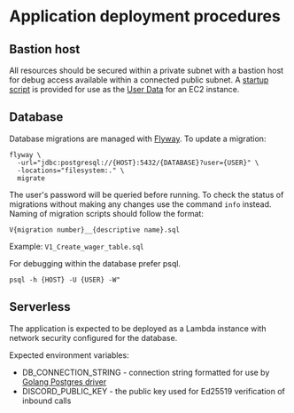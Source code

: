 # Application deployment procedures

## Bastion host
All resources should be secured within a private subnet with a bastion host for debug access available within a 
connected public subnet. A [startup script](bastion_install.sh) is provided for use as the 
[User Data](https://docs.aws.amazon.com/AWSEC2/latest/UserGuide/user-data.html?icmpid=docs_ec2_console) for an 
EC2 instance.

## Database

Database migrations are managed with [Flyway](https://flywaydb.org/).
To update a migration:
```shell
flyway \
  -url="jdbc:postgresql://{HOST}:5432/{DATABASE}?user={USER}" \
  -locations="filesystem:." \
  migrate
```
The user's password will be queried before running.
To check the status of migrations without making any changes use the command `info` instead.
Naming of migration scripts should follow the format:

`V{migration number}__{descriptive name}.sql`

Example: `V1_Create_wager_table.sql`

For debugging within the database prefer psql.
```shell
psql -h {HOST} -U {USER} -W"
```

## Serverless
The application is expected to be deployed as a Lambda instance with network security configured for the database.

Expected environment variables:
- DB_CONNECTION_STRING - connection string formatted for use by [Golang Postgres driver](https://pkg.go.dev/github.com/lib/pq#hdr-Connection_String_Parameters)
- DISCORD_PUBLIC_KEY - the public key used for Ed25519 verification of inbound calls